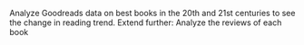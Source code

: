 Analyze Goodreads data on best books in the 20th and 21st centuries to see the change in reading trend.
Extend further: Analyze the reviews of each book

